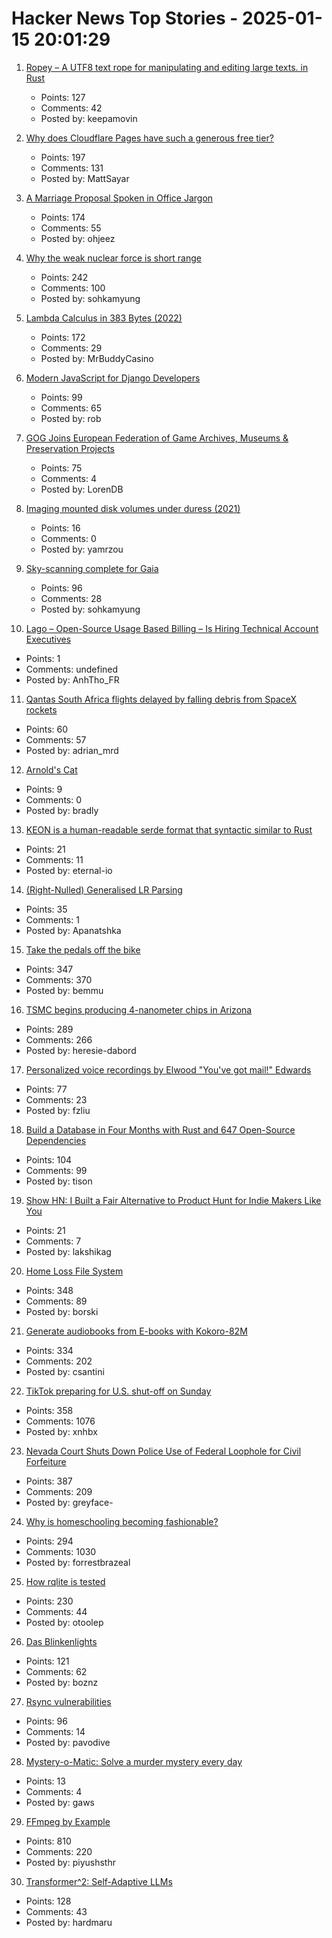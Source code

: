# Hacker News Top Stories - 2025-01-15 20:01:29

1. [Ropey – A UTF8 text rope for manipulating and editing large texts. in Rust](https://github.com/cessen/ropey)
   - Points: 127
   - Comments: 42
   - Posted by: keepamovin

2. [Why does Cloudflare Pages have such a generous free tier?](https://mattsayar.com/why-does-cloudflare-pages-have-such-a-generous-free-tier/)
   - Points: 197
   - Comments: 131
   - Posted by: MattSayar

3. [A Marriage Proposal Spoken in Office Jargon](https://www.mcsweeneys.net/articles/a-marriage-proposal-spoken-entirely-in-office-jargon)
   - Points: 174
   - Comments: 55
   - Posted by: ohjeez

4. [Why the weak nuclear force is short range](https://profmattstrassler.com/articles-and-posts/particle-physics-basics/the-astonishing-standard-model/why-the-weak-nuclear-force-is-short-range/)
   - Points: 242
   - Comments: 100
   - Posted by: sohkamyung

5. [Lambda Calculus in 383 Bytes (2022)](https://justine.lol/lambda/)
   - Points: 172
   - Comments: 29
   - Posted by: MrBuddyCasino

6. [Modern JavaScript for Django Developers](https://www.saaspegasus.com/guides/modern-javascript-for-django-developers/)
   - Points: 99
   - Comments: 65
   - Posted by: rob

7. [GOG Joins European Federation of Game Archives, Museums & Preservation Projects](https://www.gamingonlinux.com/2025/01/gog-joins-the-european-federation-of-game-archives-museums-and-preservation-projects/)
   - Points: 75
   - Comments: 4
   - Posted by: LorenDB

8. [Imaging mounted disk volumes under duress (2021)](https://blog.benjojo.co.uk/post/imaging-mounted-disk-volumes-live)
   - Points: 16
   - Comments: 0
   - Posted by: yamrzou

9. [Sky-scanning complete for Gaia](https://www.esa.int/ESA_Multimedia/Images/2025/01/Sky-scanning_complete_for_Gaia)
   - Points: 96
   - Comments: 28
   - Posted by: sohkamyung

10. [Lago – Open-Source Usage Based Billing – Is Hiring Technical Account Executives](https://www.ycombinator.com/companies/lago/jobs/gsN3rQG-technical-account-executive)
   - Points: 1
   - Comments: undefined
   - Posted by: AnhTho_FR

11. [Qantas South Africa flights delayed by falling debris from SpaceX rockets](https://www.theguardian.com/business/2025/jan/14/qantas-flights-delayed-spacex-falling-debris-sydney-to-johannesburg)
   - Points: 60
   - Comments: 57
   - Posted by: adrian_mrd

12. [Arnold's Cat](http://gerdbreitenbach.de/arnold_cat/cat.html)
   - Points: 9
   - Comments: 0
   - Posted by: bradly

13. [KEON is a human-readable serde format that syntactic similar to Rust](https://github.com/eternal-io/keon)
   - Points: 21
   - Comments: 11
   - Posted by: eternal-io

14. [(Right-Nulled) Generalised LR Parsing](https://blog.jeffsmits.net/generalised-lr-parsing/)
   - Points: 35
   - Comments: 1
   - Posted by: Apanatshka

15. [Take the pedals off the bike](https://www.fortressofdoors.com/take-the-pedals-off-the-bike/)
   - Points: 347
   - Comments: 370
   - Posted by: bemmu

16. [TSMC begins producing 4-nanometer chips in Arizona](https://www.reuters.com/technology/tsmc-begins-producing-4-nanometer-chips-arizona-raimondo-says-2025-01-10/)
   - Points: 289
   - Comments: 266
   - Posted by: heresie-dabord

17. [Personalized voice recordings by Elwood "You've got mail!" Edwards](https://blog.jgc.org/2024/11/personalized-voice-recordings-by-elwood.html)
   - Points: 77
   - Comments: 23
   - Posted by: fzliu

18. [Build a Database in Four Months with Rust and 647 Open-Source Dependencies](https://tisonkun.io/posts/oss-twin)
   - Points: 104
   - Comments: 99
   - Posted by: tison

19. [Show HN: I Built a Fair Alternative to Product Hunt for Indie Makers Like You](undefined)
   - Points: 21
   - Comments: 7
   - Posted by: lakshikag

20. [Home Loss File System](https://docs.google.com/spreadsheets/d/1TPeJzW5pa-BiJZjuEa1yGSFs7ZJetbnxf2gjMvv4tkc/edit?usp=sharing)
   - Points: 348
   - Comments: 89
   - Posted by: borski

21. [Generate audiobooks from E-books with Kokoro-82M](https://claudio.uk/posts/epub-to-audiobook.html)
   - Points: 334
   - Comments: 202
   - Posted by: csantini

22. [TikTok preparing for U.S. shut-off on Sunday](https://www.reuters.com/technology/tiktok-preparing-us-shut-off-sunday-information-reports-2025-01-15/)
   - Points: 358
   - Comments: 1076
   - Posted by: xnhbx

23. [Nevada Court Shuts Down Police Use of Federal Loophole for Civil Forfeiture](https://ij.org/press-release/nevada-court-shuts-down-police-use-of-federal-loophole-for-civil-forfeiture/)
   - Points: 387
   - Comments: 209
   - Posted by: greyface-

24. [Why is homeschooling becoming fashionable?](https://newsletter.goodtechthings.com/p/why-are-tech-people-suddenly-so-into)
   - Points: 294
   - Comments: 1030
   - Posted by: forrestbrazeal

25. [How rqlite is tested](https://philipotoole.com/how-is-rqlite-tested/)
   - Points: 230
   - Comments: 44
   - Posted by: otoolep

26. [Das Blinkenlights](https://rodyne.com/?p=1674)
   - Points: 121
   - Comments: 62
   - Posted by: boznz

27. [Rsync vulnerabilities](https://www.openwall.com/lists/oss-security/2025/01/14/3)
   - Points: 96
   - Comments: 14
   - Posted by: pavodive

28. [Mystery-o-Matic: Solve a murder mystery every day](https://mystery-o-matic.com/en/)
   - Points: 13
   - Comments: 4
   - Posted by: gaws

29. [FFmpeg by Example](https://ffmpegbyexample.com/)
   - Points: 810
   - Comments: 220
   - Posted by: piyushsthr

30. [Transformer^2: Self-Adaptive LLMs](https://sakana.ai/transformer-squared/)
   - Points: 128
   - Comments: 43
   - Posted by: hardmaru

